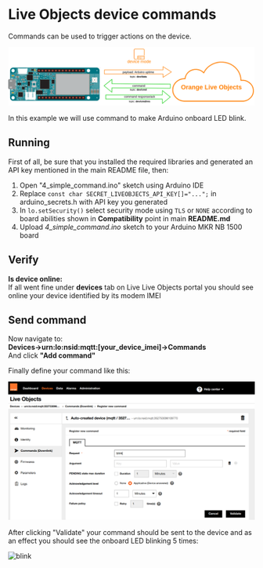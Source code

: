 # Live Objects device commands

Commands can be used to trigger actions on the device.

![diagram](img/command_diagram.png)

In this example we will use command to make Arduino onboard LED blink.


## Running
First of all, be sure that you installed the required libraries and generated an API key mentioned in the main README file, then:
1. Open "4_simple_command.ino" sketch using Arduino IDE
2. Replace ```const char SECRET_LIVEOBJECTS_API_KEY[]="...";``` in arduino_secrets.h with API key you generated
3. In ```lo.setSecurity()``` select security mode using ```TLS``` or ```NONE``` according to board abilities shown in **Compatibility** point in main **README.md**
4. Upload *4_simple_command.ino* sketch to your Arduino MKR NB 1500 board

## Verify
**Is device online:**<br>
If all went fine under **devices** tab on Live Live Objects portal you should see online your device identified by its modem IMEI

## Send command
Now navigate to:<br>
**Devices->urn:lo:nsid:mqtt:[your_device_imei]->Commands** <br>
And click **"Add command"**<br>

Finally define your command like this:

![diagram](img/command_send.png)

After clicking "Validate" your command should be sent to the device and as an effect you should see the onboard LED blinking 5 times:

![blink](img/blinkCommand.gif)
